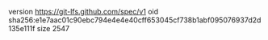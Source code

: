 version https://git-lfs.github.com/spec/v1
oid sha256:e1e7aac01c90ebc794e4e4e40cff653045cf738b1abf095076937d2d135e111f
size 2547
